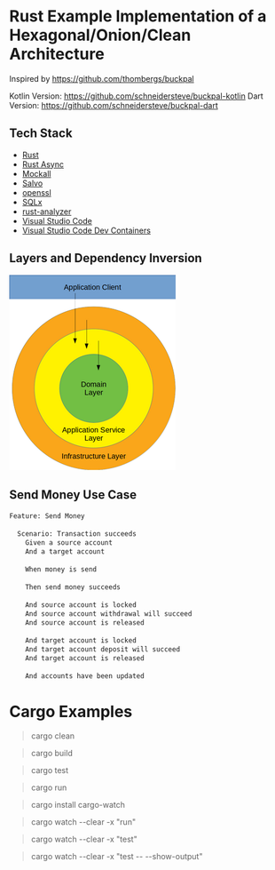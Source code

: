 # Rust Example Implementation of a Hexagonal/Onion/Clean Architecture

Inspired by https://github.com/thombergs/buckpal

Kotlin Version: https://github.com/schneidersteve/buckpal-kotlin
Dart Version: https://github.com/schneidersteve/buckpal-dart

## Tech Stack

* [Rust](https://www.rust-lang.org)
* [Rust Async](https://rust-lang.github.io/async-book/)
* [Mockall](https://github.com/asomers/mockall)
* [Salvo](https://salvo.rs)
* [openssl](https://docs.rs/openssl/latest/openssl/)
* [SQLx](https://github.com/launchbadge/sqlx)
* [rust-analyzer](https://rust-analyzer.github.io)
* [Visual Studio Code](https://code.visualstudio.com)
* [Visual Studio Code Dev Containers](https://code.visualstudio.com/docs/devcontainers/containers#_quick-start-open-a-git-repository-or-github-pr-in-an-isolated-container-volume)

## Layers and Dependency Inversion

![Dependency Inversion](di.png)

## Send Money Use Case

```gherkin
Feature: Send Money

  Scenario: Transaction succeeds
    Given a source account
    And a target account

    When money is send

    Then send money succeeds

    And source account is locked
    And source account withdrawal will succeed
    And source account is released

    And target account is locked
    And target account deposit will succeed
    And target account is released

    And accounts have been updated
```

# Cargo Examples

> cargo clean

> cargo build

> cargo test

> cargo run

> cargo install cargo-watch

> cargo watch --clear -x "run"

> cargo watch --clear -x "test"

> cargo watch --clear -x "test -- --show-output"
